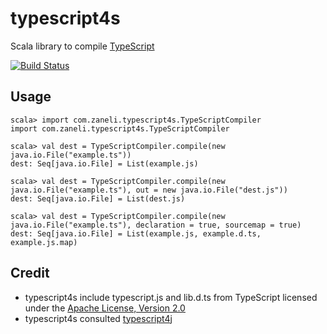 # typescript4s
Scala library to compile [TypeScript](http://www.typescriptlang.org/)

[![Build Status](https://api.travis-ci.org/zaneli/typescript4s.png?branch=master)](https://travis-ci.org/zaneli/typescript4s)

## Usage

```
scala> import com.zaneli.typescript4s.TypeScriptCompiler
import com.zaneli.typescript4s.TypeScriptCompiler

scala> val dest = TypeScriptCompiler.compile(new java.io.File("example.ts"))
dest: Seq[java.io.File] = List(example.js)

scala> val dest = TypeScriptCompiler.compile(new java.io.File("example.ts"), out = new java.io.File("dest.js"))
dest: Seq[java.io.File] = List(dest.js)

scala> val dest = TypeScriptCompiler.compile(new java.io.File("example.ts"), declaration = true, sourcemap = true)
dest: Seq[java.io.File] = List(example.js, example.d.ts, example.js.map)
```

## Credit
* typescript4s include typescript.js and lib.d.ts from TypeScript licensed under the [Apache License, Version 2.0](http://www.apache.org/licenses/LICENSE-2.0)  
* typescript4s consulted [typescript4j](https://github.com/martypitt/typescript4j)
